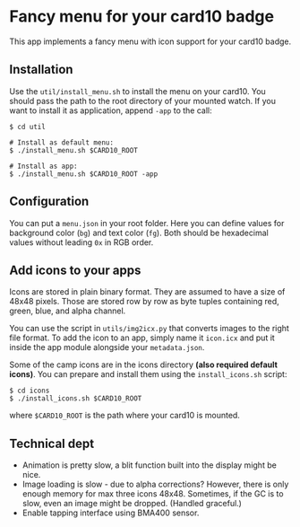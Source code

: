Fancy menu for your card10 badge
================================

This app implements a fancy menu with icon support for your card10 badge.


Installation
------------

Use the `util/install_menu.sh` to install the menu on your card10. You should
pass the path to the root directory of your mounted watch. If you want to install
it as application, append `-app` to the call:

    $ cd util
    
    # Install as default menu:
    $ ./install_menu.sh $CARD10_ROOT
    
    # Install as app:
    $ ./install_menu.sh $CARD10_ROOT -app


Configuration
-------------

You can put a `menu.json` in your root folder. Here you can define values for
background color (`bg`) and text color (`fg`). Both should be hexadecimal values
without leading `0x` in RGB order.


Add icons to your apps
----------------------

Icons are stored in plain binary format. They are assumed to have a size of 48x48
pixels. Those are stored row by row as byte tuples containing red, green, blue,
and alpha channel.

You can use the script in `utils/img2icx.py` that converts images to the right
file format. To add the icon to an app, simply name it `icon.icx` and put it inside the app
module alongside your `metadata.json`.

Some of the camp icons are in the icons directory **(also required default icons)**.
You can prepare and install them using the `install_icons.sh` script:

    $ cd icons
    $ ./install_icons.sh $CARD10_ROOT

where `$CARD10_ROOT` is the path where your card10 is mounted.


Technical dept
--------------

- Animation is pretty slow, a blit function built into the display might be nice.
- Image loading is slow - due to alpha corrections? However, there is only enough
  memory for max three icons 48x48. Sometimes, if the GC is to slow, even an image
  might be dropped. (Handled graceful.)
- Enable tapping interface using BMA400 sensor.
